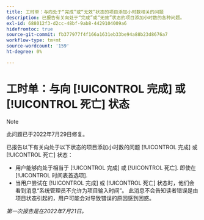 ```yaml
---
title: 工时单：与向处于“完成”或“无效”状态的项目添加小时数相关的问题
description: 已报告有关向处于“完成”或“无效”状态的项目添加小时数的各种问题。
exl-id: 688012f3-d2cc-48bf-9ab8-4429104009a6
hidefromtoc: true
source-git-commit: fb377977f4f166a1631eb33be94a88b23d8676a7
workflow-type: tm+mt
source-wordcount: '159'
ht-degree: 0%

---
```


# 工时单：与向 [!UICONTROL 完成] 或 [!UICONTROL 死亡] 状态

>[!NOTE]
>
>此问题已于2022年7月29日修复。

已报告以下有关向处于以下状态的项目添加小时数的问题 [!UICONTROL 完成] 或 [!UICONTROL 死亡] 状态：

* 用户能够向处于相当于 [!UICONTROL 完成] 或 [!UICONTROL 死亡]. 即使在 [!UICONTROL 时间表首选项].
* 当用户尝试在 [!UICONTROL 完成] 或 [!UICONTROL 死亡] 状态时，他们会看到消息“系统管理员不允许为项目输入时间”。 此消息不会告知读者错误是由项目状态引起的，用户可能会对导致错误的原因感到困惑。

_第一次报告是在2022年7月21日。_
